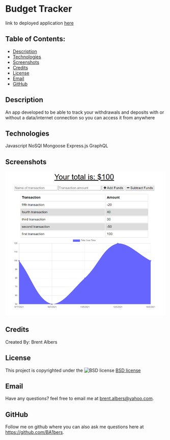 # Budget Tracker

link to deployed application [here](https://module19-budget-tracker.herokuapp.com/)

  ## Table of Contents:
  * [Description](#description)
  * [Technologies](#technologies)
  * [Screenshots](#screenshots)
  * [Credits](#credits)
  * [License](#license)
  * [Email](#email)
  * [GitHub](#github)

## Description 

An app developed to be able to track your withdrawals and deposits with or without a data/internet connection so you can access it from anywhere 

## Technologies

  Javascript
  NoSQl
  Mongoose
  Express.js
  GraphQL

## Screenshots

![transaction](./screenshots/transaction.png)

## Credits

Created By: Brent Albers

## License

This project is copyrighted under the 
![BSD license](https://img.shields.io/badge/License-BSD%203--Clause-blue.svg)
[BSD license](https://opensource.org/licenses/BSD-3-Clause)

## Email

Have any questions? feel free to email me at brent.albers@yahoo.com. 

## GitHub

Follow me on github where you can also ask me questions here at https://github.com/BA1bers.
